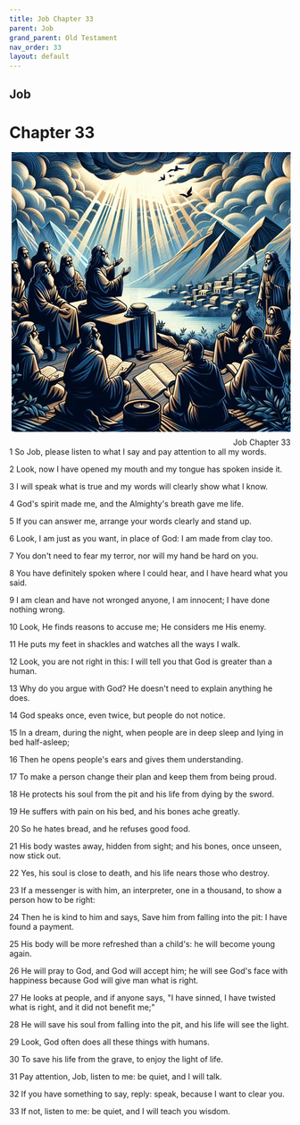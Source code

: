 ```yaml
---
title: Job Chapter 33
parent: Job
grand_parent: Old Testament
nav_order: 33
layout: default
---
```


## Job

# Chapter 33

<div style="clear: both; text-align: right;">
    <img src="/assets/Image/Job/500/33.jpg" alt="Job Chapter 33" class="chapter-image" style="max-width: 100%; height: auto; float: right; margin: 0 0 10px 10px; padding-left: 10%;">
    <figcaption style="font-size: 14px;">Job Chapter 33</figcaption>
</div>
1 So Job, please listen to what I say and pay attention to all my words.

2 Look, now I have opened my mouth and my tongue has spoken inside it.

3 I will speak what is true and my words will clearly show what I know.

4 God's spirit made me, and the Almighty's breath gave me life.

5 If you can answer me, arrange your words clearly and stand up.

6 Look, I am just as you want, in place of God: I am made from clay too.

7 You don't need to fear my terror, nor will my hand be hard on you.

8 You have definitely spoken where I could hear, and I have heard what you said.

9 I am clean and have not wronged anyone, I am innocent; I have done nothing wrong.

10 Look, He finds reasons to accuse me; He considers me His enemy.

11 He puts my feet in shackles and watches all the ways I walk.

12 Look, you are not right in this: I will tell you that God is greater than a human.

13 Why do you argue with God? He doesn't need to explain anything he does.

14 God speaks once, even twice, but people do not notice.

15 In a dream, during the night, when people are in deep sleep and lying in bed half-asleep;

16 Then he opens people's ears and gives them understanding.

17 To make a person change their plan and keep them from being proud.

18 He protects his soul from the pit and his life from dying by the sword.

19 He suffers with pain on his bed, and his bones ache greatly.

20 So he hates bread, and he refuses good food.

21 His body wastes away, hidden from sight; and his bones, once unseen, now stick out.

22 Yes, his soul is close to death, and his life nears those who destroy.

23 If a messenger is with him, an interpreter, one in a thousand, to show a person how to be right:

24 Then he is kind to him and says, Save him from falling into the pit: I have found a payment.

25 His body will be more refreshed than a child's: he will become young again.

26 He will pray to God, and God will accept him; he will see God's face with happiness because God will give man what is right.

27 He looks at people, and if anyone says, "I have sinned, I have twisted what is right, and it did not benefit me;"

28 He will save his soul from falling into the pit, and his life will see the light.

29 Look, God often does all these things with humans.

30 To save his life from the grave, to enjoy the light of life.

31 Pay attention, Job, listen to me: be quiet, and I will talk.

32 If you have something to say, reply: speak, because I want to clear you.

33 If not, listen to me: be quiet, and I will teach you wisdom.


